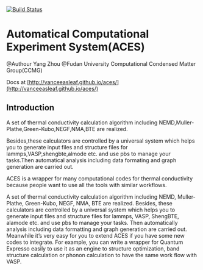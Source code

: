 [![Build Status](https://travis-ci.org/vanceeasleaf/aces.svg?branch=master)](https://travis-ci.org/vanceeasleaf/aces)

Automatical Computational Experiment System(ACES)
========

@Authour Yang Zhou 
@Fudan University Computational Condensed Matter Group(CCMG)

Docs at [http://vanceeasleaf.github.io/aces/](http://vanceeasleaf.github.io/aces/)

## Introduction

A set of thermal conductivity calculation algorithm including NEMD,Muller-Plathe,Green-Kubo,NEGF,NMA,BTE are realized.

Besides,these calculators are controlled by a universal system which helps you to generate input files and structure files for lammps,VASP,shengbte,almode etc. and use pbs to manage your tasks.Then automatical analysis including data formating and graph generation are carried out.

ACES is a wrapper for many computational codes for thermal conductivity because people want to use all the tools with similar workflows.

A set of thermal conductivity calculation algorithm including NEMD, Muller-Plathe, Green-Kubo, NEGF, NMA, BTE are realized.  Besides, these calculators are controlled by a universal system which helps you to generate input files and structure files for lammps, VASP, ShengBTE, alamode etc. and use pbs to manage your tasks. Then automatically analysis including data formatting and graph generation are carried out.
Meanwhile it’s very easy for you to extend ACES if you have some new codes to integrate. For example, you can write a wrapper for Quantum Expresso easily to use it as an engine to structure optimization, band structure calculation or phonon calculation to have the same work flow with VASP.

